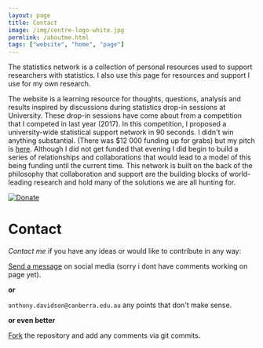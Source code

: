 ```yaml
---
layout: page
title: Contact
image: /img/centre-logo-white.jpg
permlink: /aboutme.html
tags: ["website", "home", "page"]
---
```


The statistics network is a collection of personal resources used to support researchers with statistics. I also use this page for resources and support I use for my own research.

The website is a learning resource for thoughts, questions, analysis and results inspired by discussions during statistics drop-in sessions at University. These drop-in sessions have come about from a competition that I competed in last year (2017). In this competition, I proposed a university-wide statistical support network in 90 seconds. I didn't win anything substantial. (There was $12 000 funding up for grabs) but my pitch is [here]("https://www.youtube.com/watch?v=2EXo0Iue1es&index=1&list=PLy1v_xE3ZjaA4PFdt_FJNBLljLAiuNTiV/"). Although I did not get funded that evening I did begin to build a series of relationships and collaborations that would lead to a model of this being funding until the current time. This network is built on the back of the philosophy that collaboration and support are the building blocks of world-leading research and hold many of the solutions we are all hunting for.

[![Donate](https://img.shields.io/badge/Donate-PayPal-green.svg)](https://paypal.me/ARDavidson?locale.x=en_AU)

# Contact

*Contact me* if you have any ideas or would like to contribute in any way:

[Send a message](https:/facebook.com/StatisticsNetwork/) on social media (sorry i dont have comments working on page yet).

**or**

`anthony.davidson@canberra.edu.au` any points that don't make sense.

**or even better**

[Fork](https://github.com/davan690/davan690.github.io) the repository and add any comments via git commits.
